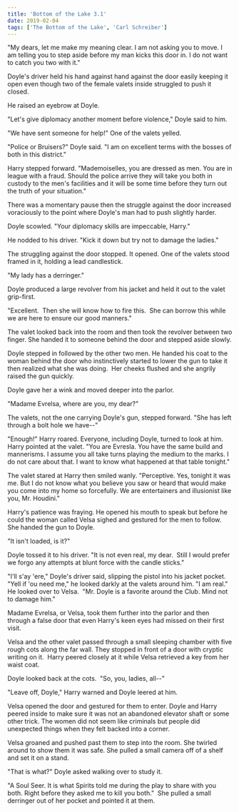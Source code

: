 ```yaml
---
title: 'Bottom of the Lake 3.1'
date: 2019-02-04
tags: ['The Bottom of the Lake', 'Carl Schreiber']
---
```


"My dears, let me make my meaning clear. I am not asking you to move. I am telling you to step aside before my man kicks this door in. I do not want to catch you two with it."

Doyle's driver held his hand against hand against the door easily keeping it open even though two of the female valets inside struggled to push it closed.

He raised an eyebrow at Doyle.

"Let's give diplomacy another moment before violence," Doyle said to him.

"We have sent someone for help!" One of the valets yelled.

"Police or Bruisers?" Doyle said. "I am on excellent terms with the bosses of both in this district."

Harry stepped forward. "Mademoiselles, you are dressed as men. You are in league with a fraud. Should the police arrive they will take you both in custody to the men's facilities and it will be some time before they turn out the truth of your situation."

There was a momentary pause then the struggle against the door increased voraciously to the point where Doyle's man had to push slightly harder.

Doyle scowled. "Your diplomacy skills are impeccable, Harry."

He nodded to his driver. "Kick it down but try not to damage the ladies."

The struggling against the door stopped. It opened. One of the valets stood framed in it, holding a lead candlestick.

"My lady has a derringer."

Doyle produced a large revolver from his jacket and held it out to the valet grip-first.

"Excellent.  Then she will know how to fire this.  She can borrow this while we are here to ensure our good manners."

The valet looked back into the room and then took the revolver between two finger. She handed it to someone behind the door and stepped aside slowly.

Doyle stepped in followed by the other two men. He handed his coat to the woman behind the door who instinctively started to lower the gun to take it then realized what she was doing.  Her cheeks flushed and she angrily raised the gun quickly.

Doyle gave her a wink and moved deeper into the parlor.

"Madame Evrelsa, where are you, my dear?"

The valets, not the one carrying Doyle's gun, stepped forward. "She has left through a bolt hole we have--"

"Enough!" Harry roared. Everyone, including Doyle, turned to look at him. Harry pointed at the valet. "You are Evresla. You have the same build and mannerisms. I assume you all take turns playing the medium to the marks. I do not care about that. I want to know what happened at that table tonight."

The valet stared at Harry then smiled wanly. "Perceptive. Yes, tonight it was me. But I do not know what you believe you saw or heard that would make you come into my home so forcefully. We are entertainers and illusionist like you, Mr. Houdini."

Harry's patience was fraying. He opened his mouth to speak but before he could the woman called Velsa sighed and gestured for the men to follow.  She handed the gun to Doyle.

"It isn't loaded, is it?"

Doyle tossed it to his driver. "It is not even real, my dear.  Still I would prefer we forgo any attempts at blunt force with the candle sticks."

"I'll s'ay 'ere," Doyle's driver said, slipping the pistol into his jacket pocket. "Yell if 'ou need me," he looked darkly at the valets around him. "I am real."  He looked over to Velsa.  "Mr. Doyle is a favorite around the Club. Mind not to damage him."

Madame Evrelsa, or Velsa, took them further into the parlor and then through a false door that even Harry's keen eyes had missed on their first visit.

Velsa and the other valet passed through a small sleeping chamber with five rough cots along the far wall. They stopped in front of a door with cryptic writing on it.  Harry peered closely at it while Velsa retrieved a key from her waist coat.

Doyle looked back at the cots.  "So, you, ladies, all--"

"Leave off, Doyle," Harry warned and Doyle leered at him.

Velsa opened the door and gestured for them to enter. Doyle and Harry peered inside to make sure it was not an abandoned elevator shaft or some other trick. The women did not seem like criminals but people did unexpected things when they felt backed into a corner.

Velsa groaned and pushed past them to step into the room. She twirled around to show them it was safe. She pulled a small camera off of a shelf and set it on a stand.

"That is what?" Doyle asked walking over to study it.

"A Soul Seer. It is what Spirits told me during the play to share with you both. Right before they asked me to kill you both."  She pulled a small derringer out of her pocket and pointed it at them.
